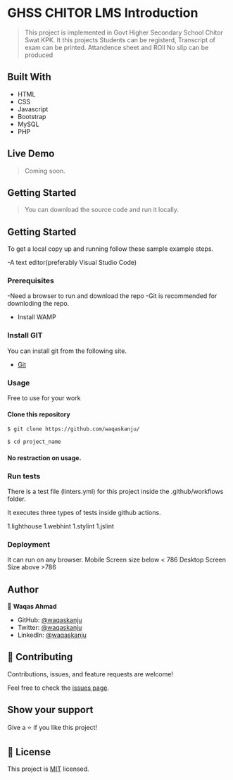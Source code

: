 
# GHSS CHITOR LMS Introduction

> This project is implemented in Govt Higher Secondary School Chitor Swat KPK. It this projects Students can be registerd, Transcript of exam can be printed. Attandence sheet and ROll No slip can be produced


## Built With

- HTML 
- CSS
- Javascript
- Bootstrap
- MySQL
- PHP 


## Live Demo

> Coming soon.


## Getting Started

> You can download the source code and run it locally. 

## Getting Started

To get a local copy up and running follow these sample example steps.

-A text editor(preferably Visual Studio Code)

### Prerequisites

-Need a browser to run and download the repo
-Git is recommended for downloding the repo.
- Install WAMP

### Install GIT

You can install git from the following site.
  -  [Git](https://git-scm.com/downloads)

### Usage
Free to use for your work

#### Clone this repository

```bash
$ git clone https://github.com/waqaskanju/

$ cd project_name

```
#### No restraction  on usage.

### Run tests

There is a test file (linters.yml) for this project inside the .github/workflows folder.

It executes three types of tests inside github actions.

1.lighthouse
1.webhint
1.stylint
1.jslint

### Deployment

It can run on any browser. 
Mobile Screen size below < 786
Desktop Screen Size above >786

## Author



👤 **Waqas Ahmad**

- GitHub: [@waqaskanju](https://github.com/waqaskanju)
- Twitter: [@waqaskanju](https://twitter.com/waqaskanju)
- LinkedIn: [@waqaskanju](https://www.linkedin.com/in/waqaskanju)




## 🤝 Contributing

Contributions, issues, and feature requests are welcome!

Feel free to check the [issues page](../../issues/).

## Show your support

Give a ⭐️ if you like this project!



## 📝 License

This project is [MIT](./MIT.md) licensed.
